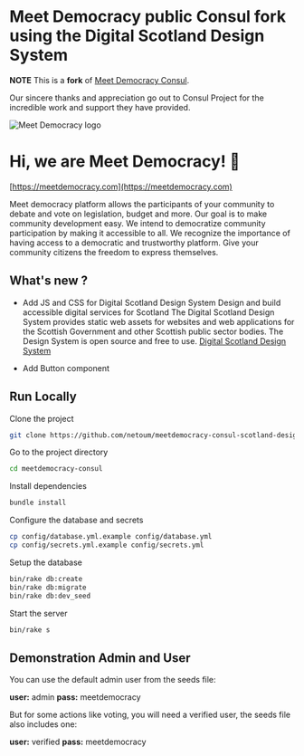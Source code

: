 
# Meet Democracy public Consul fork using the Digital Scotland Design System 


**NOTE** This is a **fork** of [Meet Democracy Consul](https://github.com/netoum/meetdemocracy-consul).

Our sincere thanks and appreciation go out to Consul Project for the incredible work and support they have provided.

![Meet Democracy logo](https://meetdemocracy.com/images/LogoMeetDemocracy.png)


# Hi, we are Meet Democracy! 👋
[https://meetdemocracy.com](https://meetdemocracy.com)

Meet democracy platform allows the participants of your community to debate and vote on legislation, budget and more. Our goal is to make community development easy. We intend to democratize community participation by making it accessible to all. We recognize the importance of having access to a democratic and trustworthy platform. Give your community citizens the freedom to express themselves.

## What's new ?

- Add JS and CSS for Digital Scotland Design System 
Design and build accessible digital services for Scotland
The Digital Scotland Design System provides static web assets for websites and web applications for the Scottish Government and other Scottish public sector bodies.
The Design System is open source and free to use.
[Digital Scotland Design System](https://designsystem.gov.scot/)

- Add Button component

## Run Locally

Clone the project

```bash
git clone https://github.com/netoum/meetdemocracy-consul-scotland-design.git
```

Go to the project directory

```bash
cd meetdemocracy-consul
```

Install dependencies

```bash
bundle install

```
Configure the database and secrets

```bash
cp config/database.yml.example config/database.yml
cp config/secrets.yml.example config/secrets.yml
```

Setup the database

```bash
bin/rake db:create
bin/rake db:migrate
bin/rake db:dev_seed
```

Start the server

```bash
bin/rake s
```

## Demonstration Admin and User

You can use the default admin user from the seeds file:

 **user:** admin
 **pass:** meetdemocracy

But for some actions like voting, you will need a verified user, the seeds file also includes one:

 **user:** verified
 **pass:** meetdemocracy
